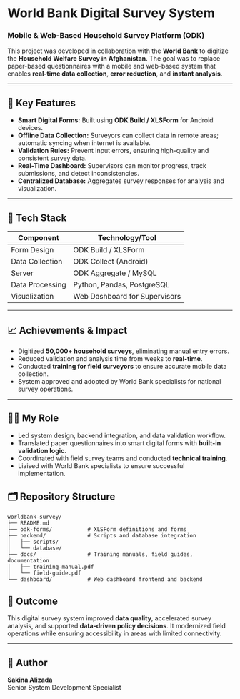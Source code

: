 # World Bank Digital Survey System
### Mobile & Web-Based Household Survey Platform (ODK)

This project was developed in collaboration with the **World Bank** to digitize the **Household Welfare Survey in Afghanistan**. The goal was to replace paper-based questionnaires with a mobile and web-based system that enables **real-time data collection**, **error reduction**, and **instant analysis**.

---

## 🚀 Key Features
- **Smart Digital Forms:** Built using **ODK Build / XLSForm** for Android devices.
- **Offline Data Collection:** Surveyors can collect data in remote areas; automatic syncing when internet is available.
- **Validation Rules:** Prevent input errors, ensuring high-quality and consistent survey data.
- **Real-Time Dashboard:** Supervisors can monitor progress, track submissions, and detect inconsistencies.
- **Centralized Database:** Aggregates survey responses for analysis and visualization.

---

## 🧰 Tech Stack
| Component         | Technology/Tool |
|------------------|----------------|
| Form Design       | ODK Build / XLSForm |
| Data Collection   | ODK Collect (Android) |
| Server            | ODK Aggregate / MySQL |
| Data Processing   | Python, Pandas, PostgreSQL |
| Visualization     | Web Dashboard for Supervisors |

---

## 📈 Achievements & Impact
- Digitized **50,000+ household surveys**, eliminating manual entry errors.
- Reduced validation and analysis time from weeks to **real-time**.
- Conducted **training for field surveyors** to ensure accurate mobile data collection.
- System approved and adopted by World Bank specialists for national survey operations.

---

## 👩‍💻 My Role
- Led system design, backend integration, and data validation workflow.
- Translated paper questionnaires into smart digital forms with **built-in validation logic**.
- Coordinated with field survey teams and conducted **technical training**.
- Liaised with World Bank specialists to ensure successful implementation.




## 🗂 Repository Structure
```
worldbank-survey/
├── README.md
├── odk-forms/           # XLSForm definitions and forms
├── backend/             # Scripts and database integration
│   ├── scripts/
│   └── database/
├── docs/                # Training manuals, field guides, documentation
│   ├── training-manual.pdf
│   └── field-guide.pdf
└── dashboard/           # Web dashboard frontend and backend

```

## 🌟 Outcome
This digital survey system improved **data quality**, accelerated survey analysis, and supported **data-driven policy decisions**. It modernized field operations while ensuring accessibility in areas with limited connectivity.

---

## 📌 Author
**Sakina Alizada**  
Senior System Development Specialist
